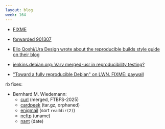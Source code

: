 ```yaml
---
layout: blog
week: 164
---
```


* [FIXME](https://bugs.debian.org/901300)

* [forwarded 901307](https://github.com/sphinx-gallery/sphinx-gallery/pull/390)

* [Elio Qoshi/Ura Design wrote about the reproducible builds style guide on their blog](https://ura.design/2018/06/13/reproducible-builds-styleguide)

* [jenkins.debian.org: Vary merged-usr in reproducibility testing?](https://bugs.debian.org/901473)

* ["Toward a fully reproducible Debian" on LWN. FIXME: paywall](https://lwn.net/Articles/757118/)

rb fixes:
  * Bernhard M. Wiedemann:
    * [curl](https://github.com/curl/curl/pull/2646) (merged, FTBFS-2025)
    * [cardpeek](https://github.com/L1L1/cardpeek/pull/97) (tar.gz, orphaned)
    * [enigmail](https://gitlab.com/enigmail/enigmail/merge_requests/5) (sort `readdir(2)`)
    * [ncftp](https://build.opensuse.org/request/show/616808) (uname)
    * [nant](https://build.opensuse.org/request/show/616821) (date)
